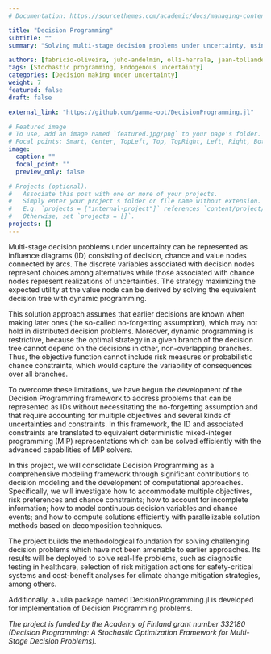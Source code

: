 ```yaml
---
# Documentation: https://sourcethemes.com/academic/docs/managing-content/

title: "Decision Programming"
subtitle: ""
summary: "Solving multi-stage decision problems under uncertainty, using influence diagrams and mixed-integer linear programming."

authors: [fabricio-oliveira, juho-andelmin, olli-herrala, jaan-tollander,_ahti-salo, _tommi-ekholm]
tags: [Stochastic programming, Endogenous uncertainty]
categories: [Decision making under uncertainty]
weight: 7
featured: false
draft: false

external_link: "https://github.com/gamma-opt/DecisionProgramming.jl"

# Featured image
# To use, add an image named `featured.jpg/png` to your page's folder.
# Focal points: Smart, Center, TopLeft, Top, TopRight, Left, Right, BottomLeft, Bottom, BottomRight.
image:
  caption: ""
  focal_point: ""
  preview_only: false

# Projects (optional).
#   Associate this post with one or more of your projects.
#   Simply enter your project's folder or file name without extension.
#   E.g. `projects = ["internal-project"]` references `content/project/deep-learning/index.md`.
#   Otherwise, set `projects = []`.
projects: []
---
```


Multi-stage decision problems under uncertainty can be represented as influence diagrams (ID) consisting of decision, chance and value nodes connected by arcs. The discrete variables associated with decision nodes represent choices among alternatives while those associated with chance nodes represent realizations of uncertainties. The strategy maximizing the expected utility at the value node can be derived by solving the equivalent decision tree with dynamic programming.

This solution approach assumes that earlier decisions are known when making later ones (the so-called no-forgetting assumption), which may not hold in distributed decision problems. Moreover, dynamic programming is restrictive, because the optimal strategy in a given branch of the decision tree cannot depend on the decisions in other, non-overlapping branches. Thus, the objective function cannot include risk measures or probabilistic chance constraints, which would capture the variability of consequences over all branches.

To overcome these limitations, we have begun the development of the Decision Programming framework to address problems that can be represented as IDs without necessitating the no-forgetting assumption and that require accounting for multiple objectives and several kinds of uncertainties and constraints. In this framework, the ID and associated constraints are translated to equivalent deterministic mixed-integer programming (MIP) representations which can be solved efficiently with the advanced capabilities of MIP solvers.

In this project, we will consolidate Decision Programming as a comprehensive modeling framework through significant contributions to decision modeling and the development of computational approaches. Specifically, we will investigate how to accommodate multiple objectives, risk preferences and chance constraints; how to account for incomplete information; how to model continuous decision variables and chance events; and how to compute solutions efficiently with parallelizable solution methods based on decomposition techniques.

The project builds the methodological foundation for solving challenging decision problems which have not been amenable to earlier approaches. Its results will be deployed to solve real-life problems, such as diagnostic testing in healthcare, selection of risk mitigation actions for safety-critical systems and cost-benefit analyses for climate change mitigation strategies, among others.

Additionally, a Julia package named DecisionProgramming.jl is developed for implementation of Decision Programming problems. 

_The project is funded by the Academy of Finland grant number 332180 (Decision Programming: A Stochastic Optimization Framework for Multi-Stage Decision Problems)._
